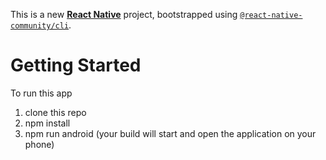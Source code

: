 This is a new [**React Native**](https://reactnative.dev) project, bootstrapped using [`@react-native-community/cli`](https://github.com/react-native-community/cli).

# Getting Started 
To run this app

1. clone this repo
2. npm install
3. npm run android (your build will start and open the application on your phone)

   
